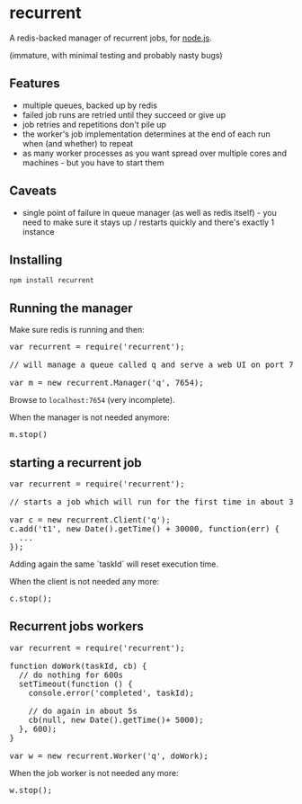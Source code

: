 recurrent
=========

A redis-backed manager of recurrent jobs, for [node.js](http://nodejs.org).

(immature, with minimal testing and probably nasty bugs)

Features
--------

* multiple queues, backed up by redis
* failed job runs are retried until they succeed or give up
* job retries and repetitions don't pile up
* the worker's job implementation determines at the end of each run when (and whether) to repeat
* as many worker processes as you want spread over multiple cores and machines - but you have to start them

Caveats
-------

* single point of failure in queue manager (as well as redis itself) - you need to make sure it stays up / restarts quickly and there's exactly 1 instance

Installing
----------

`npm install recurrent`

Running the manager
-------------------

Make sure redis is running and then:

<pre>
var recurrent = require('recurrent');

// will manage a queue called q and serve a web UI on port 7654

var m = new recurrent.Manager('q', 7654);
</pre>

Browse to `localhost:7654` (very incomplete).

When the manager is not needed anymore:

<pre>
m.stop()
</pre>

starting a recurrent job
------------------------

<pre>
var recurrent = require('recurrent');

// starts a job which will run for the first time in about 30s

var c = new recurrent.Client('q');
c.add('t1', new Date().getTime() + 30000, function(err) {
  ...
});
</pre>

Adding again the same ´taskId´ will reset execution time.

When the client is not needed any more:

<pre>
c.stop();
</pre>

Recurrent jobs workers
----------------------

<pre>
var recurrent = require('recurrent');

function doWork(taskId, cb) {
  // do nothing for 600s
  setTimeout(function () {
    console.error('completed', taskId);

    // do again in about 5s
    cb(null, new Date().getTime()+ 5000);
  }, 600);
}

var w = new recurrent.Worker('q', doWork);
</pre>

When the job worker is not needed any more:

<pre>
w.stop();
</pre>
